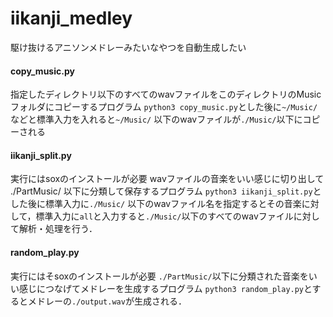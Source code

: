 # iikanji_medley
駆け抜けるアニソンメドレーみたいなやつを自動生成したい

#### copy_music.py
指定したディレクトリ以下のすべてのwavファイルをこのディレクトリのMusicフォルダにコピーするプログラム
`python3 copy_music.py`とした後に`~/Music/`などと標準入力を入れると`~/Music/` 以下のwavファイルが`./Music/`以下にコピーされる
#### iikanji_split.py
実行にはsoxのインストールが必要
wavファイルの音楽をいい感じに切り出して ./PartMusic/ 以下に分類して保存するプログラム
`python3 iikanji_split.py`とした後に標準入力に`./Music/` 以下のwavファイル名を指定するとその音楽に対して，標準入力に`all`と入力すると`./Music/`以下のすべてのwavファイルに対して解析・処理を行う．
#### random_play.py
実行にはそsoxのインストールが必要
`./PartMusic/`以下に分類された音楽をいい感じにつなげてメドレーを生成するプログラム
`python3 random_play.py`とするとメドレーの`./output.wav`が生成される．
